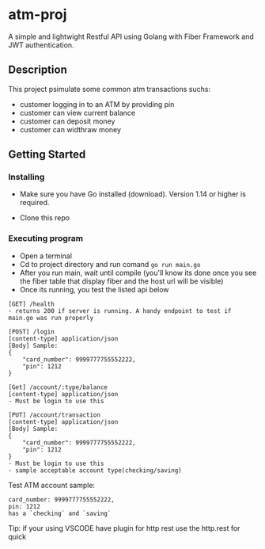 # atm-proj

A simple and lightwight Restful API using Golang with Fiber Framework and JWT authentication. 

## Description

This project psimulate some common atm transactions suchs:
- customer logging in to an ATM by providing pin
- customer can view current balance
- customer can deposit money
- customer can widthraw money

## Getting Started

### Installing
* Make sure you have Go installed (download). Version 1.14 or higher is required.

* Clone this repo


### Executing program
* Open a terminal
* Cd to project directory and run comand ```go run main.go```
* After you run main, wait until compile (you'll know its done once you see the fiber table that display fiber and the host url will be visible)
* Once its running, you test the  listed api below
```
[GET] /health 
- returns 200 if server is running. A handy endpoint to test if main.go was run properly
```
```
[POST] /login 
[content-type] application/json
[Body] Sample:
{
    "card_number": 9999777755552222,
    "pin": 1212
}
```

```
[Get] /account/:type/balance 
[content-type] application/json
- Must be login to use this
```
```
[PUT] /account/transaction
[content-type] application/json
[Body] Sample:
{
    "card_number": 9999777755552222,
    "pin": 1212
}
- Must be login to use this
- sample acceptable account type(checking/saving)
```

Test ATM account sample: 
```
card_number: 9999777755552222,
pin: 1212
has a `checking` and `saving`  
```

Tip: if your using VSCODE have plugin for http rest use the http.rest for quick
